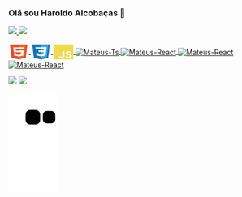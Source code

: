 ### Olá sou Haroldo Alcobaças 👋
 
<!--
**haroldoalcobacas/haroldoalcobacas** is a ✨ _special_ ✨ repository because its `README.md` (this file) appears on your GitHub profile.

Here are some ideas to get you started:

- 🔭 Atualemnte trabalho como analista de eficiência operacional (Qualidade e Processos)
- 🌱 Cursando Engenharia de SoftWare e me dedicando ao apredendizado de Data Science e Machine Learning
-->

<div align="Rigth">
  <a href="https://github.com//haroldoalcobacas">
  <img height="180em" src="https://github-readme-stats.vercel.app/api?username=haroldoalcobacas&show_icons=true&theme=dracula&include_all_commits=true&count_private=true"/>
  <img height="180em" src="https://github-readme-stats.vercel.app/api/top-langs/?username=haroldoalcobacas&layout=compact&langs_count=7&theme=dracula"/>
</div>

  <div style="display: inline_block"><br>
    <img align="center" alt="Mateus-HTML" height="30" width="40" src="https://raw.githubusercontent.com/devicons/devicon/master/icons/html5/html5-original.svg">
    <img align="center" alt="Mateus-CSS" height="30" width="40" src="https://raw.githubusercontent.com/devicons/devicon/master/icons/css3/css3-original.svg">
    <img align="center" alt="Mateus-Js" height="30" width="40" src="https://raw.githubusercontent.com/devicons/devicon/master/icons/javascript/javascript-plain.svg">
  
  <img align="center" alt="Mateus-Ts" height="50" width="70" img src="https://cdn.jsdelivr.net/gh/devicons/devicon/icons/mysql/mysql-original-wordmark.svg">
  <img align="center" alt="Mateus-React" height="30" width="40" img src="https://cdn.jsdelivr.net/gh/devicons/devicon/icons/python/python-original.svg">
  <img align="center" alt="Mateus-React" height="50" width="60" img src="https://cdn.jsdelivr.net/gh/devicons/devicon/icons/numpy/numpy-original-wordmark.svg">
  <img align="center" alt="Mateus-React" height="50" width="60" img src="https://cdn.jsdelivr.net/gh/devicons/devicon/icons/django/django-plain-wordmark.svg">

  
</div>

  
  <div> 
 
  <a href = "mailto:haroldo.alcobacas@gmail.com"><img src="https://img.shields.io/badge/-Gmail-%23333?style=for-the-badge&logo=gmail&logoColor=white" target="_blank"></a>
  <a href="https://www.linkedin.com/in/haroldoalcobacas/" target="_blank"><img src="https://img.shields.io/badge/-LinkedIn-%230077B5?style=for-the-badge&logo=linkedin&logoColor=white" target="_blank"></a> 
 
  ![Snake animation](https://github.com/haroldoalcobacas/haroldoalcobacas/blob/output/github-contribution-grid-snake.svg)
 
</div>



